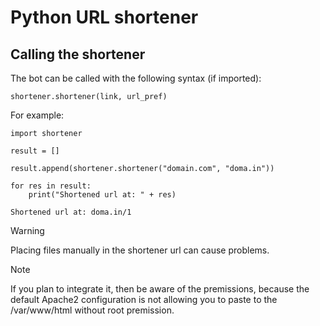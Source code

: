 # Python URL shortener

## Calling the shortener
The bot can be called with the following syntax (if imported):
```
shortener.shortener(link, url_pref)
```
For example:
```
import shortener

result = []

result.append(shortener.shortener("domain.com", "doma.in"))

for res in result:
    print("Shortened url at: " + res)
```
```
Shortened url at: doma.in/1
```
> [!WARNING]
> Placing files manually in the shortener url can cause problems.

> [!NOTE]
> If you plan to integrate it, then be aware of the premissions, because the default Apache2 configuration is not allowing you to paste to the /var/www/html without root premission.